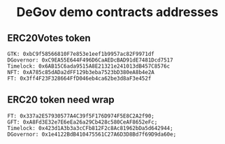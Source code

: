 # <h1 align="center"> DeGov demo contracts addresses </h1>

## ERC20Votes token
```
GTK: 0xbC9f58566810F7e853e1eef1b9957ac82F9971df 
DGovernor: 0xC9EA55E644F496D6CaAEDcBAD91dE7481Dcd7517
Timelock: 0x6AB15C6ada9515A8E21321e241013dB457C8576c 
NFT: 0xA785c85dADa2dFF129b3eba7523bD380eA8b4e2A
FT: 0x3ff4F23F328664FfD046eb4ca62be3d8aF3e452f
```

## ERC20 token need wrap
```
FT: 0x337a2E57930577A4C39f5F176D974F5E8C2A2f90;
GFT: 0xA8Fd3E32e7E6eEa26a29Cb428c580CeAF8652eFc;
Timelock: 0x423d1A3b3a3cCFb812F2c8Ac81962bDa5d642944;
DGovernor: 0x1e4122BdB410475561C27A6D3D8Bd7f69D9da60e;
```
